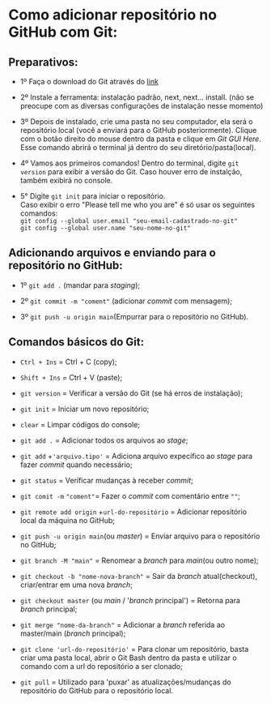 # Como adicionar repositório no GitHub com Git: 

## Preparativos:

* 1º Faça o download do Git através do [link](https://git-scm.com/downloads)

* 2º Instale a ferramenta: instalação padrão, next, next... install.
(não se preocupe com as diversas configurações de instalação nesse momento)
  
* 3º Depois de instalado, crie uma pasta no seu computador, ela será o repositório local (você a enviará para o GitHub posteriormente). 
Clique com o botão direito do mouse dentro da pasta e clique em *Git GUI Here*. Esse comando abrirá o terminal já dentro do seu diretório/pasta(local).

* 4º Vamos aos primeiros comandos! Dentro do terminal, digite `git version` para exibir a versão do Git. Caso houver erro de instalção, também exibirá no console.

* 5° Digite `git init` para iniciar o repositório. <br/>
Caso exibir o erro "Please tell me who you are" é só usar os seguintes comandos: <br/>
`git config --global user.email "seu-email-cadastrado-no-git"` <br/>
`git config --global user.name "seu-nome-no-git"`

## Adicionando arquivos e enviando para o repositório no GitHub:

* 1º `git add .` (mandar para *staging*);

* 2º `git commit -m "coment"` (adicionar *commit* com mensagem);

* 3º `git push -u origin main`(Empurrar para o repositório no GitHub).


## Comandos básicos do Git:

* `Ctrl + Ins`  = Ctrl + C (copy);
* `Shift + Ins` = Ctrl + V (paste);

* `git version` = Verificar a versão do Git (se há erros de instalação);

* `git init` = Iniciar um novo repositório;

* `clear` = Limpar códigos do console;

* `git add .` = Adicionar todos os arquivos ao *stage*;

* `git add` +`'arquivo.tipo'` = Adiciona arquivo expecífico ao *stage* para fazer *commit* quando necessário;

* `git status` = Verificar mudanças à receber *commit*;

* `git comit -m` `"coment"`= Fazer o *commit* com comentário entre `""`;

* `git remote add origin` +`url-do-repositório` = Adicionar repositório local da máquina no GitHub;

* `git push -u origin main`(ou *master*) = Enviar arquivo para o repositório no GitHub;

* `git branch -M "main"` = Renomear a *branch* para *main*(ou outro nome);

* `git checkout -b "nome-nova-branch"` = Sair da *branch* atual(checkout), criar/entrar em uma nova *branch*;

* `git checkout master` (ou *main* / '*branch* principal') = Retorna para *branch* principal;

* `git merge "nome-da-branch"` = Adicionar a *branch* referida ao master/main (*branch* principal);

* `git clone 'url-do-repositório'` = Para clonar um repositório, basta criar uma pasta local, abrir o Git Bash dentro da pasta e utilizar o comando com a url do repositório a ser clonado;

* `git pull` = Utilizado para 'puxar' as atualizações/mudanças do repositório do GitHub para o repositório local.
